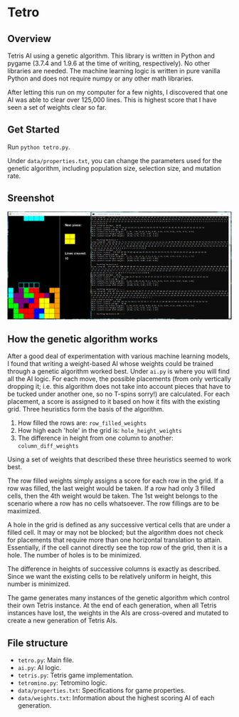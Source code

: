 # Tetro

## Overview

Tetris AI using a genetic algorithm. This library is written in Python and pygame (3.7.4 and 1.9.6 at the time of writing, respectively). No other libraries are needed. The machine learning logic is written in pure vanilla Python and does not require numpy or any other math libraries.

After letting this run on my computer for a few nights, I discovered that one AI was able to clear over 125,000 lines. This is highest score that I have seen a set of weights clear so far.

## Get Started

Run `python tetro.py`.

Under `data/properties.txt`, you can change the parameters used for the genetic algorithm, including population size, selection size, and mutation rate.

## Sreenshot

![Screenshot of Tetro](/data/screenshot.png)

## How the genetic algorithm works

After a good deal of experimentation with various machine learning models, I found that writing a weight-based AI whose weights could be trained through a genetic algorithm worked best. Under `ai.py` is where you will find all the AI logic. For each move, the possible placements (from only vertically dropping it; i.e. this algorithm does not take into account pieces that have to be tucked under another one, so no T-spins sorry!) are calculated. For each placement, a score is assigned to it based on how it fits with the existing grid. Three heuristics form the basis of the algorithm.

1. How filled the rows are: `row_filled_weights`
2. How high each 'hole' in the grid is: `hole_height_weights`
3. The difference in height from one column to another: `column_diff_weights`

Using a set of weights that described these three heuristics seemed to work best.

The row filled weights simply assigns a score for each row in the grid. If a row was filled,
the last weight would be taken. If a row had only 3 filled cells, then the 4th weight would be taken. The 1st weight belongs to the scenario where a row has no cells whatsoever. The row fillings are to be maximized.

A hole in the grid is defined as any successive vertical cells that are under a filled cell. It may or may not be blocked; but the algorithm does not check for placements that require more than one horizontal translation to attain. Essentially, if the cell cannot directly see the top row of the grid, then it is a hole. The number of holes is to be minimized.

The difference in heights of successive columns is exactly as described. Since we want the existing cells to be relatively uniform in height, this number is minimized.

The game generates many instances of the genetic algorithm which control their own Tetris instance. At the end of each generation, when all Tetris instances have lost, the weights in the AIs are cross-overed and mutated to create a new generation of Tetris AIs.

## File structure
- `tetro.py`: Main file.
- `ai.py`: AI logic.
- `tetris.py`: Tetris game implementation.
- `tetromino.py`: Tetromino logic.
- `data/properties.txt`: Specifications for game properties.
- `data/weights.txt`: Information about the highest scoring AI of each generation.
